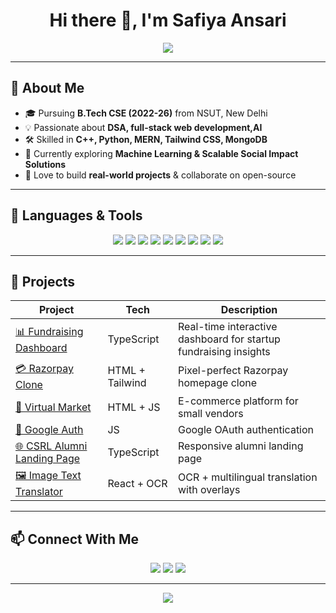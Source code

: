 <!-- Typing SVG effect -->
<h1 align="center">
  Hi there 👋, I'm Safiya Ansari  
</h1>

<p align="center">
  <img src="https://readme-typing-svg.herokuapp.com?size=24&center=true&vCenter=true&width=500&lines=4th+Year+CSE+Student+%40+NSUT;Web+Dev+%7C+AI+Enthusiast;Always+learning+new+things+🚀">
</p>

---

## 🌟 About Me  

- 🎓 Pursuing **B.Tech CSE (2022-26)** from NSUT, New Delhi  
- 💡 Passionate about **DSA, full-stack web development,AI**  
- 🛠️ Skilled in **C++, Python, MERN, Tailwind CSS, MongoDB**  
- 🌱 Currently exploring **Machine Learning & Scalable Social Impact Solutions**  
- 🚀 Love to build **real-world projects** & collaborate on open-source  

---

## 🔧 Languages & Tools  

<p align="center">
  <img src="https://img.shields.io/badge/C++-00599C?style=for-the-badge&logo=c%2B%2B&logoColor=white" />
  <img src="https://img.shields.io/badge/Python-3776AB?style=for-the-badge&logo=python&logoColor=white" />
  <img src="https://img.shields.io/badge/JavaScript-F7DF1E?style=for-the-badge&logo=javascript&logoColor=black" />
  <img src="https://img.shields.io/badge/TypeScript-007ACC?style=for-the-badge&logo=typescript&logoColor=white" />
  <img src="https://img.shields.io/badge/HTML5-E34F26?style=for-the-badge&logo=html5&logoColor=white" />
  <img src="https://img.shields.io/badge/CSS3-1572B6?style=for-the-badge&logo=css3&logoColor=white" />
  <img src="https://img.shields.io/badge/Tailwind-38B2AC?style=for-the-badge&logo=tailwind-css&logoColor=white" />
  <img src="https://img.shields.io/badge/React-20232A?style=for-the-badge&logo=react&logoColor=61DAFB" />
  <img src="https://img.shields.io/badge/MongoDB-4EA94B?style=for-the-badge&logo=mongodb&logoColor=white" />
</p>

---

## 🚀 Projects  

| Project | Tech | Description |
|---------|------|-------------|
| [📊 Fundraising Dashboard](https://github.com/SafiyaAnsari/fundraising_dashboard) | TypeScript | Real-time interactive dashboard for startup fundraising insights |
| [💳 Razorpay Clone](https://github.com/SafiyaAnsari/Razor_Clone) | HTML + Tailwind | Pixel-perfect Razorpay homepage clone |
| [🛒 Virtual Market](https://github.com/SafiyaAnsari/virtual_market_learner_team) | HTML + JS | E-commerce platform for small vendors |
| [🔐 Google Auth](https://github.com/SafiyaAnsari/google_auth) | JS | Google OAuth authentication |
| [🌐 CSRL Alumni Landing Page](https://github.com/SafiyaAnsari/landing_page_csrl_alum) | TypeScript | Responsive alumni landing page |
| [🖼️ Image Text Translator](https://github.com/SafiyaAnsari/Image_Text_Translator) | React + OCR | OCR + multilingual translation with overlays |

---

## 📫 Connect With Me  

<p align="center">
  <a href="mailto:safiyaansari932@gmail.com"><img src="https://img.shields.io/badge/Email-D14836?style=for-the-badge&logo=gmail&logoColor=white"></a>
  <a href="https://www.linkedin.com/in/safiya-ansari9321/"><img src="https://img.shields.io/badge/LinkedIn-0A66C2?style=for-the-badge&logo=linkedin&logoColor=white"></a>
  <a href="https://github.com/SafiyaAnsari"><img src="https://img.shields.io/badge/GitHub-181717?style=for-the-badge&logo=github&logoColor=white"></a>
</p>

---

<p align="center">  
  <img src="https://komarev.com/ghpvc/?username=SafiyaAnsari&label=Profile+Views&color=blueviolet&style=flat" />  
</p>

